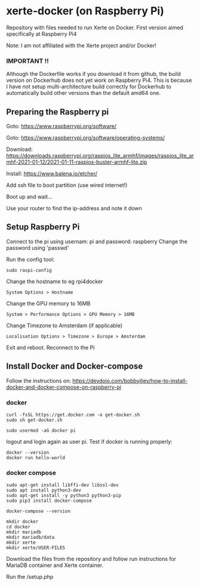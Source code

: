 # xerte-docker (on Raspberry Pi)
Repository with files needed to run Xerte on Docker. First version aimed specifically at Raspberry Pi4

Note: I am not affiliated with the Xerte project and/or Docker!

### IMPORTANT !!
Although the Dockerfile works if you download it from github, the build version on Dockerhub does not yet work on Raspberry Pi4. This is because I have not setup multi-architecture build correctly for Dockerhub to automatically build other versions than the default amd64 one.


## Preparing the Raspberry pi
Goto: https://www.raspberrypi.org/software/

Goto: https://www.raspberrypi.org/software/operating-systems/

Download: https://downloads.raspberrypi.org/raspios_lite_armhf/images/raspios_lite_armhf-2021-01-12/2021-01-11-raspios-buster-armhf-lite.zip

Install: https://www.balena.io/etcher/

Add ssh file to boot partition (use wired internet!)

Boot up and wait...

Use your router to find the ip-address and note it down

## Setup Raspberry Pi

Connect to the pi using usernam: pi and password: raspberry
Change the password using 'passwd'

Run the config tool:
```
sudo raspi-config
```

Change the hostname to eg rpi4docker
```
System Options > Hostname
```
Change the GPU memory to 16MB	
```
System > Performance Options > GPU Memory > 16MB
```
Change Timezone to Amsterdam (if applicable)
```
Localisation Options > Timezone > Europe > Amsterdam
```

Exit and reboot. Reconnect to the Pi

## Install Docker and Docker-compose

Follow the instructions on: https://devdojo.com/bobbyiliev/how-to-install-docker-and-docker-compose-on-raspberry-pi

### docker
```
curl -fsSL https://get.docker.com -o get-docker.sh
sudo sh get-docker.sh

sudo usermod -aG docker pi
```
logout and login again as user pi. Test if docker is running properly:
```
docker --version
docker run hello-world
```
### docker compose
```
sudo apt-get install libffi-dev libssl-dev
sudo apt install python3-dev
sudo apt-get install -y python3 python3-pip
sudo pip3 install docker-compose

docker-compose --version

mkdir docker
cd docker
mkdir mariadb
mkdir mariadb/data
mkdir xerte
mkdir xerte/USER-FILES
```

Download the files from the repository and follow run instructions for MariaDB container and Xerte container.

Run the /setup.php
